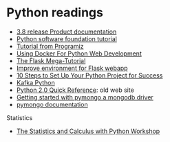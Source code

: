 # Python readings

* [3.8 release Product documentation](https://docs.python.org/3.8/library/index.html)
* [Python software foundation tutorial](http://docs.python.org/3/tutorial/index.html)
* [Tutorial from Programiz](https://www.programiz.com/python-programming#tutorial)
* [Using Docker For Python Web Development](https://vsupalov.com/docker-python-development/)
* [The Flask Mega-Tutorial](https://blog.miguelgrinberg.com/post/the-flask-mega-tutorial-part-i-hello-world)
* [Improve environment for Flask webapp](https://vsupalov.com/flask-megatutorial-review/)
* [10 Steps to Set Up Your Python Project for Success](https://towardsdatascience.com/10-steps-to-set-up-your-python-project-for-success-14ff88b5d13)
* [Kafka Python](https://github.com/confluentinc/confluent-kafka-python)
* [Python 2.0 Quick Reference](http://www.brunningonline.net/simon/python/quick-ref2_0.html): old web site
* [Getting started with pymongo a mongodb driver](https://www.mongodb.com/blog/post/getting-started-with-python-and-mongodb)
* [pymongo documentation](https://api.mongodb.com/python/current/api/pymongo/collection.html)

Statistics

* [The Statistics and Calculus with Python Workshop](https://learning.oreilly.com/library/view/the-statistics-and/9781800209763/)